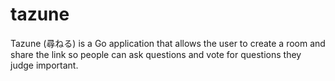 # tazune
Tazune (尋ねる) is a Go application that allows the user to create a room and share the link so people can ask questions and vote for questions they judge important.
